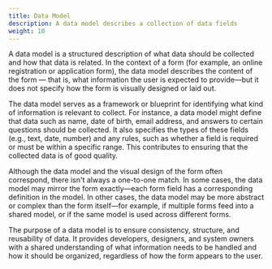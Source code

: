 ```yaml
---
title: Data Model
description: A data model describes a collection of data fields
weight: 10
---
```


A data model is a structured description of what data should be collected and how that data is related. In the context 
of a form (for example, an online registration or application form), the data model describes the content of the form — 
that is, what information the user is expected to provide—but it does not specify how the form is visually designed 
or laid out.

The data model serves as a framework or blueprint for identifying what kind of information is relevant to collect. 
For instance, a data model might define that data such as name, date of birth, email address, and answers to certain 
questions should be collected. It also specifies the types of these fields (e.g., text, date, number) and any rules, 
such as whether a field is required or must be within a specific range. This contributes to ensuring that the collected
data is of good quality.

Although the data model and the visual design of the form often correspond, there isn't always a one-to-one match. In 
some cases, the data model may mirror the form exactly—each form field has a corresponding definition in the model. 
In other cases, the data model may be more abstract or complex than the form itself—for example, if multiple forms 
feed into a shared model, or if the same model is used across different forms.

The purpose of a data model is to ensure consistency, structure, and reusability of data. It provides developers, 
designers, and system owners with a shared understanding of what information needs to be handled and how it should be 
organized, regardless of how the form appears to the user.